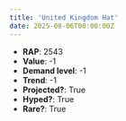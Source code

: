 ```yaml
---
title: 'United Kingdom Hat'
date: 2025-08-06T00:00:00Z
---
```

- **RAP**: 2543
- **Value**: -1
- **Demand level**: -1
- **Trend**: -1
- **Projected?**: True
- **Hyped?**: True
- **Rare?**: True
